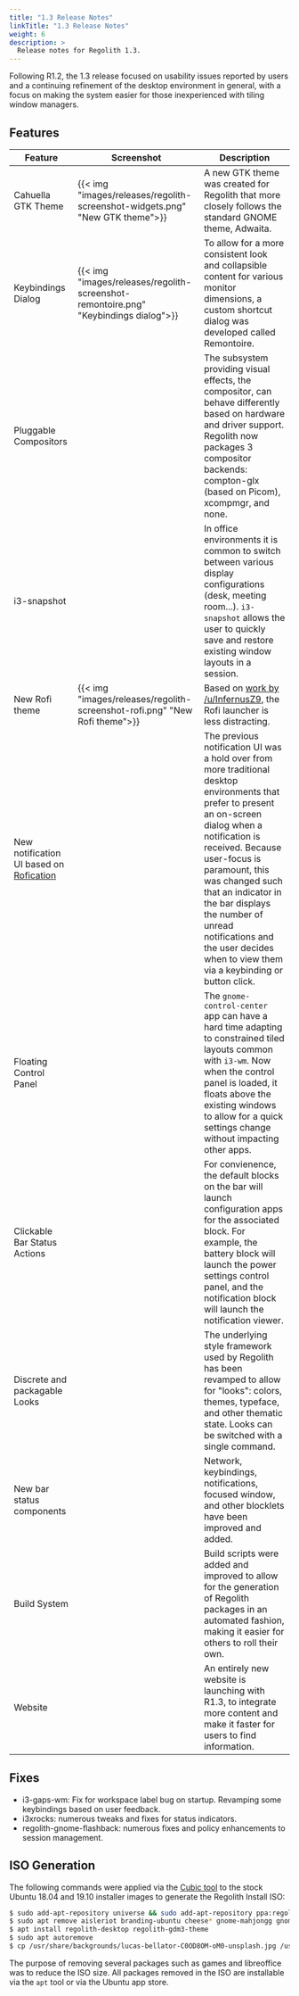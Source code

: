 ```yaml
---
title: "1.3 Release Notes"
linkTitle: "1.3 Release Notes"
weight: 6
description: >
  Release notes for Regolith 1.3.
---
```


Following R1.2, the 1.3 release focused on usability issues reported by users and a continuing refinement of the desktop environment in general, with a focus on making the system easier for those inexperienced with tiling window managers.

## Features

| Feature                                                                                | Screenshot                                                                           | Description                                                                                                                                                                                                                                                                                                                                                                  |
| -------------------------------------------------------------------------------------- | ------------------------------------------------------------------------------------ | ---------------------------------------------------------------------------------------------------------------------------------------------------------------------------------------------------------------------------------------------------------------------------------------------------------------------------------------------------------------------------- |
| Cahuella GTK Theme                                                                     | {{< img "images/releases/regolith-screenshot-widgets.png" "New GTK theme">}}         | A new GTK theme was created for Regolith that more closely follows the standard GNOME theme, Adwaita.                                                                                                                                                                                                                                                                        |
| Keybindings Dialog                                                                     | {{< img "images/releases/regolith-screenshot-remontoire.png" "Keybindings dialog">}} | To allow for a more consistent look and collapsible content for various monitor dimensions, a custom shortcut dialog was developed called Remontoire.                                                                                                                                                                                                                        |
| Pluggable Compositors                                                                  |                                                                                      | The subsystem providing visual effects, the compositor, can behave differently based on hardware and driver support. Regolith now packages 3 compositor backends: compton-glx (based on Picom), xcompmgr, and none.                                                                                                                                                          |
| i3-snapshot                                                                            |                                                                                      | In office environments it is common to switch between various display configurations (desk, meeting room...). `i3-snapshot` allows the user to quickly save and restore existing window layouts in a session.                                                                                                                                                                |
| New Rofi theme                                                                         | {{< img "images/releases/regolith-screenshot-rofi.png" "New Rofi theme">}}           | Based on [work by /u/InfernusZ9](https://www.reddit.com/r/unixporn/comments/ehdj6b/i3gaps_nordic_beauty/), the Rofi launcher is less distracting.                                                                                                                                                                                                                            |
| New notification UI based on [Rofication](https://github.com/DaveDavenport/Rofication) |                                                                                      | The previous notification UI was a hold over from more traditional desktop environments that prefer to present an on-screen dialog when a notification is received. Because user-focus is paramount, this was changed such that an indicator in the bar displays the number of unread notifications and the user decides when to view them via a keybinding or button click. |
| Floating Control Panel                                                                 |                                                                                      | The `gnome-control-center` app can have a hard time adapting to constrained tiled layouts common with `i3-wm`. Now when the control panel is loaded, it floats above the existing windows to allow for a quick settings change without impacting other apps.                                                                                                                 |
| Clickable Bar Status Actions                                                           |                                                                                      | For convienence, the default blocks on the bar will launch configuration apps for the associated block. For example, the battery block will launch the power settings control panel, and the notification block will launch the notification viewer.                                                                                                                         |
| Discrete and packagable Looks                                                          |                                                                                      | The underlying style framework used by Regolith has been revamped to allow for "looks": colors, themes, typeface, and other thematic state. Looks can be switched with a single command.                                                                                                                                                                                     |
| New bar status components                                                              |                                                                                      | Network, keybindings, notifications, focused window, and other blocklets have been improved and added.                                                                                                                                                                                                                                                                       |
| Build System                                                                           |                                                                                      | Build scripts were added and improved to allow for the generation of Regolith packages in an automated fashion, making it easier for others to roll their own.                                                                                                                                                                                                               |
| Website                                                                                |                                                                                      | An entirely new website is launching with R1.3, to integrate more content and make it faster for users to find information.                                                                                                                                                                                                                                                  |

## Fixes

- i3-gaps-wm: Fix for workspace label bug on startup. Revamping some keybindings based on user feedback.
- i3xrocks: numerous tweaks and fixes for status indicators.
- regolith-gnome-flashback: numerous fixes and policy enhancements to session management.

## ISO Generation

The following commands were applied via the [Cubic tool](https://launchpad.net/cubic) to the stock Ubuntu 18.04 and 19.10 installer images to generate the Regolith Install ISO:

```bash
$ sudo add-apt-repository universe && sudo add-apt-repository ppa:regolith-linux/release
$ sudo apt remove aisleriot branding-ubuntu cheese* gnome-mahjongg gnome-sudoku gnome-mines gnome-todo* gnome-video-* libchees* libgnome-games* libreoffice* remmina* rhythmbox* shotwell* thunderbird* totem* ure ubuntu-session ubuntu-web-launchers
$ apt install regolith-desktop regolith-gdm3-theme
$ sudo apt autoremove
$ cp /usr/share/backgrounds/lucas-bellator-C0OD8OM-oM0-unsplash.jpg /usr/share/backgrounds/warty-final-ubuntu.png
```

The purpose of removing several packages such as games and libreoffice was to reduce the ISO size. All packages removed in the ISO are installable via the `apt` tool or via the Ubuntu app store.
